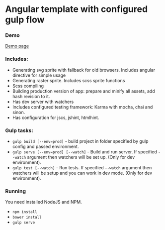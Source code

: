 # Angular template with configured gulp flow

### Demo

[Demo page](https://psdcoder.github.io/route-test-app/index.html)

### Includes:

* Generating svg sprite with fallback for old browsers. Includes angular directive for simple usage
* Generating raster sprite. Includes scss sprite functions
* Scss compiling
* Building production version of app: prepare and minify all assets, add hash revision to it.
* Has dev server with watchers
* Includes configured testing framework: Karma with mocha, chai and sinon.
* Has configuration for jscs, jshint, htmlhint.

### Gulp tasks:

* `gulp build [--env=prod]` - build project in folder specified by gulp config and passed environment.
* `gulp serve [--env=prod] [--watch]` - Build and run server. If specified `--watch` argument then watchers will be set up. (Only for dev environment).
* `gulp test [--watch]` - Run tests. If specified `--watch` argument then watchers will be setup and you can work in dev mode. (Only for dev environment).

### Running

You need installed NodeJS and NPM.

* `npm install`
* `bower install`
* `gulp serve`